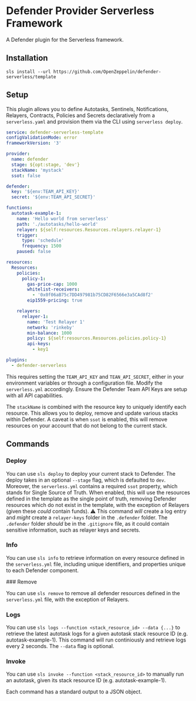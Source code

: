 # Defender Provider Serverless Framework

A Defender plugin for the Serverless framework.

## Installation

`sls install --url https://github.com/OpenZeppelin/defender-serverless/template`

## Setup

This plugin allows you to define Autotasks, Sentinels, Notifications, Relayers, Contracts, Policies and Secrets declaratively from a `serverless.yaml` and provision them via the CLI using `serverless deploy`.

```yaml
service: defender-serverless-template
configValidationMode: error
frameworkVersion: '3'

provider:
  name: defender
  stage: ${opt:stage, 'dev'}
  stackName: 'mystack'
  ssot: false

defender:
  key: '${env:TEAM_API_KEY}'
  secret: '${env:TEAM_API_SECRET}'

functions:
  autotask-example-1:
    name: 'Hello world from serverless'
    path: './autotasks/hello-world'
    relayer: ${self:resources.Resources.relayers.relayer-1}
    trigger:
      type: 'schedule'
      frequency: 1500
    paused: false

resources:
  Resources:
    policies:
      policy-1:
        gas-price-cap: 1000
        whitelist-receivers:
          - '0x0f06aB75c7DD497981b75CD82F6566e3a5CAd8f2'
        eip1559-pricing: true

    relayers:
      relayer-1:
        name: 'Test Relayer 1'
        network: 'rinkeby'
        min-balance: 1000
        policy: ${self:resources.Resources.policies.policy-1}
        api-keys:
          - key1

plugins:
  - defender-serverless
```

This requires setting the `TEAM_API_KEY` and `TEAN_API_SECRET`, either in your environment variables or through a configuration file. Modify the `serverless.yml` accordingly.
Ensure the Defender Team API Keys are setup with all API capabilities.

The `stackName` is combined with the resource key to uniquely identify each resource. This allows you to deploy, remove and update various stacks within Defender.
A caveat is when `ssot` is enabled, this will remove resources on your account that do not belong to the current stack.

## Commands

### Deploy

You can use `sls deploy` to deploy your current stack to Defender. The deploy takes in an optional `--stage` flag, which is defaulted to `dev`. Moreover, the `serverless.yml` contains a required `ssot` property, which stands for Single Source of Truth.
When enabled, this will use the resources defined in the template as the single point of truth, removing Defender resources which do not exist in the template, with the exception of Relayers (given these _could_ contain funds).
:warning: This command _will_ create a log entry and _might_ create a `relayer-keys` folder in the `.defender` folder. The `.defender` folder _should_ be in the `.gitignore` file, as it could contain sensitive information, such as relayer keys and secrets.

### Info

You can use `sls info` to retrieve information on every resource defined in the `serverless.yml` file, including unique identifiers, and properties unique to each Defender component.

### Remove

You can use `sls remove` to remove all defender resources defined in the `serverless.yml` file, with the exception of Relayers.

### Logs

You can use `sls logs --function <stack_resource_id> --data {...}` to retrieve the latest autotask logs for a given autotask stack resource ID (e.g. autotask-example-1). This command will run continiously and retrieve logs every 2 seconds. The `--data` flag is optional.

### Invoke

You can use `sls invoke --function <stack_resource_id>` to manually run an autotask, given its stack resource ID (e.g. autotask-example-1).

Each command has a standard output to a JSON object.
